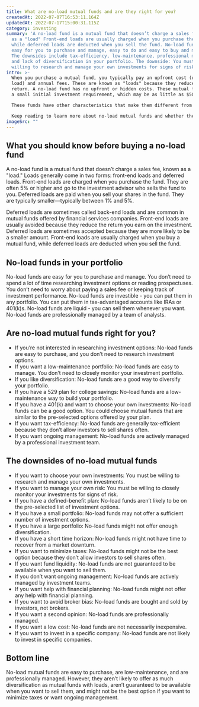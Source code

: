 ```yaml
---
title: What are no-load mutual funds and are they right for you?
createdAt: 2022-07-07T16:53:11.164Z
updatedAt: 2022-07-17T15:00:31.115Z
category: investing
summary: 'A no-load fund is a mutual fund that doesn’t charge a sales fee, known
  as a "load" Front-end loads are usually charged when you purchase the fund,
  while deferred loads are deducted when you sell the fund. No-load funds are
  easy for you to purchase and manage, easy to do and easy to buy and manage.
  The downsides include tax-efficiency, low-maintenance, professional management
  and lack of diversification in your portfolio. The downside: You must be
  willing to research and manage your own investments for signs of risk.'
intro: >-
  When you purchase a mutual fund, you typically pay an upfront cost (or
  load) and annual fees. These are known as "loads" because they reduce your
  return. A no-load fund has no upfront or hidden costs. These mutual funds have
  a small initial investment requirement, which may be as little as $50.

  These funds have other characteristics that make them different from those with load fees: No-load mutual funds generally don’t charge commissions or sales fees. They also don't offer special privileges for buying their stock, such as reserved shares or first dibs on new stocks coming public. There are no broker incentives like sales targets or bonus payments for selling certain shares. 

  Keep reading to learn more about no-load mutual funds and whether they might be right for you.
imageSrc: ""
---
```


## What you should know before buying a no-load fund

A no-load fund is a mutual fund that doesn’t charge a sales fee, known as a "load." Loads generally come in two forms: front-end loads and deferred loads.
Front-end loads are charged when you purchase the fund. They are often 5% or higher and go to the investment advisor who sells the fund to you.
Deferred loads are paid when you sell your shares in the fund. They are typically smaller—typically between 1% and 5%.

Deferred loads are sometimes called back-end loads and are common in mutual funds offered by financial services companies.
Front-end loads are usually avoided because they reduce the return you earn on the investment. Deferred loads are sometimes accepted because they are more likely to be a smaller amount.
Front-end loads are usually charged when you buy a mutual fund, while deferred loads are deducted when you sell the fund.

## No-load funds in your portfolio

No-load funds are easy for you to purchase and manage. You don’t need to spend a lot of time researching investment options or reading prospectuses. You don’t need to worry about paying a sales fee or keeping track of investment performance. No-load funds are investible - you can put them in any portfolio. You can put them in tax-advantaged accounts like IRAs or 401(k)s. No-load funds are liquid - you can sell them whenever you want. No-load funds are professionally managed by a team of analysts.

## Are no-load mutual funds right for you?

- If you’re not interested in researching investment options: No-load funds are easy to purchase, and you don’t need to research investment options.
- If you want a low-maintenance portfolio: No-load funds are easy to manage. You don’t need to closely monitor your investment portfolio.
- If you like diversification: No-load funds are a good way to diversify your portfolio.
- If you have a 529 plan for college savings: No-load funds are a low-maintenance way to build your portfolio.
- If you have a 401(k) and want to choose your own investments: No-load funds can be a good option. You could choose mutual funds that are similar to the pre-selected options offered by your plan.
- If you want tax-efficiency: No-load funds are generally tax-efficient because they don’t allow investors to sell shares often.
- If you want ongoing management: No-load funds are actively managed by a professional investment team.

## The downsides of no-load mutual funds

- If you want to choose your own investments: You must be willing to research and manage your own investments.
- If you want to manage your own risk: You must be willing to closely monitor your investments for signs of risk.
- If you have a defined-benefit plan: No-load funds aren’t likely to be on the pre-selected list of investment options.
- If you have a small portfolio: No-load funds may not offer a sufficient number of investment options.
- If you have a large portfolio: No-load funds might not offer enough diversification.
- If you have a short time horizon: No-load funds might not have time to recover from a market downturn.
- If you want to minimize taxes: No-load funds might not be the best option because they don’t allow investors to sell shares often.
- If you want fund liquidity: No-load funds are not guaranteed to be available when you want to sell them.
- If you don’t want ongoing management: No-load funds are actively managed by investment teams.
- If you want help with financial planning: No-load funds might not offer any help with financial planning.
- If you want to avoid broker bias: No-load funds are bought and sold by investors, not brokers.
- If you want a second opinion: No-load funds are professionally managed.
- If you want a low cost: No-load funds are not necessarily inexpensive.
- If you want to invest in a specific company: No-load funds are not likely to invest in specific companies.

## Bottom line

No-load mutual funds are easy to purchase, are low-maintenance, and are professionally managed. However, they aren’t likely to offer as much diversification as mutual funds with loads, aren’t guaranteed to be available when you want to sell them, and might not be the best option if you want to minimize taxes or want ongoing management.
